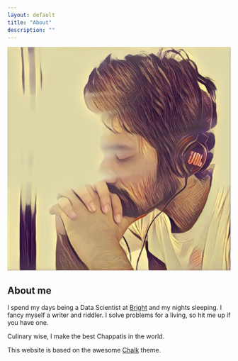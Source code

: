 ```yaml
---
layout: default
title: "About"
description: ""
---
```


<div class="about {% if site.scrollappear_enabled %}scrollappear{% endif %}">
  <img src="/assets/images/about.jpg" alt="About Shashank" class="about-img"/>
</div>

## About me


I spend my days being a Data Scientist at [Bright](https://www.brightmoney.co/) and my nights sleeping. I fancy myself a writer and riddler. I solve problems for a living, so hit me up if you have one. 

Culinary wise, I make the best Chappatis in the world.

This website is based on the awesome [Chalk](https://github.com/nielsenramon/chalk) theme.

